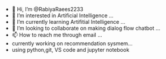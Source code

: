 - 👋 Hi, I’m @RabiyaRaees2233
- 👀 I’m interested in Artificial Intelligence ...
- 🌱 I’m currently learning Artifitial Intelligence ...
- 💞️ I’m looking to collaborate on making dialog flow chatbot ...
- 📫 How to reach me through email ...
- currently working on recommendation sysmem...
- using python,git, VS code and jupyter notebook

<!---
RabiyaRaees2233/RabiyaRaees2233 is a ✨ special ✨ repository because its `README.md` (this file) appears on your GitHub profile.
You can click the Preview link to take a look at your changes.
--->

